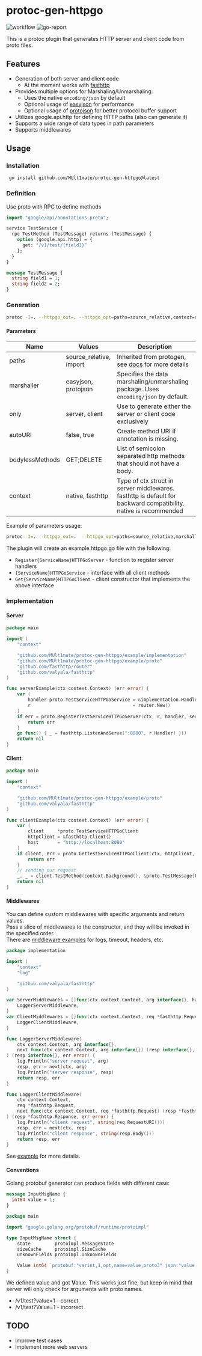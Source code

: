 # protoc-gen-httpgo

![workflow](https://github.com/MUlt1mate/protoc-gen-httpgo/actions/workflows/go.yml/badge.svg)
![go-report](https://goreportcard.com/badge/github.com/MUlt1mate/protoc-gen-httpgo)

This is a protoc plugin that generates HTTP server and client code from proto files.

## Features

- Generation of both server and client code
    - At the moment works with [fasthttp](https://github.com/valyala/fasthttp)
- Provides multiple options for Marshaling/Unmarshaling:
    - Uses the native `encoding/json` by default
    - Optional usage of [easyjson](https://github.com/mailru/easyjson) for performance
    - Optional usage of [protojson](https://pkg.go.dev/google.golang.org/protobuf/encoding/protojson) for better
      protocol buffer support
- Utilizes google.api.http for defining HTTP paths (also can generate it)
- Supports a wide range of data types in path parameters
- Supports middlewares

## Usage

### Installation

```bash
 go install github.com/MUlt1mate/protoc-gen-httpgo@latest
 ```

### Definition

Use proto with RPC to define methods

```protobuf
import "google/api/annotations.proto";

service TestService {
  rpc TestMethod (TestMessage) returns (TestMessage) {
    option (google.api.http) = {
      get: "/v1/test/{field1}"
    };
  }
}

message TestMessage {
  string field1 = 1;
  string field2 = 2;
}
```

### Generation

```bash  
protoc -I=. --httpgo_out=. --httpgo_opt=paths=source_relative,context=native example/proto/example.proto
```  

#### Parameters

| Name            | Values                  | Description                                                                                                      |
|-----------------|-------------------------|------------------------------------------------------------------------------------------------------------------|
| paths           | source_relative, import | Inherited from protogen, see [docs](https://protobuf.dev/reference/go/go-generated/#invocation) for more details |
| marshaller      | easyjson, protojson     | Specifies the data marshaling/unmarshaling package. Uses `encoding/json` by default.                             |
| only            | server, client          | Use to generate either the server or client code exclusively                                                     |
| autoURI         | false, true             | Create method URI if annotation is missing.                                                                      |
| bodylessMethods | GET;DELETE              | List of semicolon separated http methods that should not have a body.                                            |
| context         | native, fasthttp        | Type of ctx struct in server middlewares. fasthttp is default for backward compatibility. native is recommended  |

Example of parameters usage:

```bash
protoc -I=. --httpgo_out=.  --httpgo_opt=paths=source_relative,marshaller=easyjson,only=server,autoURI=true,context=native example/proto/example.proto
```

The plugin will create an example.httpgo.go file with the following:

- `Register{ServiceName}HTTPGoServer` - function to register server handlers
- `{ServiceName}HTTPGoService` - interface with all client methods
- `Get{ServiceName}HTTPGoClient` - client constructor that implements the above interface

### Implementation

#### Server

```go
package main

import (
	"context"

	"github.com/MUlt1mate/protoc-gen-httpgo/example/implementation"
	"github.com/MUlt1mate/protoc-gen-httpgo/example/proto"
	"github.com/fasthttp/router"
	"github.com/valyala/fasthttp"
)

func serverExample(ctx context.Context) (err error) {
	var (
		handler proto.TestServiceHTTPGoService = &implementation.Handler{}
		r                                      = router.New()
	)
	if err = proto.RegisterTestServiceHTTPGoServer(ctx, r, handler, serverMiddlewares); err != nil {
		return err
	}
	go func() { _ = fasthttp.ListenAndServe(":8080", r.Handler) }()
	return nil
}

```

#### Client

```go
package main

import (
	"context"

	"github.com/MUlt1mate/protoc-gen-httpgo/example/proto"
	"github.com/valyala/fasthttp"
)

func clientExample(ctx context.Context) (err error) {
	var (
		client     *proto.TestServiceHTTPGoClient
		httpClient = &fasthttp.Client{}
		host       = "http://localhost:8080"
	)
	if client, err = proto.GetTestServiceHTTPGoClient(ctx, httpClient, host, clientMiddlewares); err != nil {
		return err
	}
	// sending our request
	_, _ = client.TestMethod(context.Background(), &proto.TestMessage{Field1: "value", Field2: "rand"})
	return nil
}

```

#### Middlewares

You can define custom middlewares with specific arguments and return values.  
Pass a slice of middlewares to the constructor, and they will be invoked in the specified order.  
There
are [middleware examples](https://github.com/MUlt1mate/protoc-gen-httpgo/blob/main/example/middleware/middlewares.go)
for logs, timeout, headers, etc.

```go
package implementation

import (
	"context"
	"log"

	"github.com/valyala/fasthttp"
)

var ServerMiddlewares = []func(ctx context.Context, arg interface{}, handler func(ctx context.Context, arg interface{}) (resp interface{}, err error)) (resp interface{}, err error){
	LoggerServerMiddleware,
}
var ClientMiddlewares = []func(ctx context.Context, req *fasthttp.Request, handler func(ctx context.Context, req *fasthttp.Request) (resp *fasthttp.Response, err error)) (resp *fasthttp.Response, err error){
	LoggerClientMiddleware,
}

func LoggerServerMiddleware(
	ctx context.Context, arg interface{},
	next func(ctx context.Context, arg interface{}) (resp interface{}, err error),
) (resp interface{}, err error) {
	log.Println("server request", arg)
	resp, err = next(ctx, arg)
	log.Println("server response", resp)
	return resp, err
}

func LoggerClientMiddleware(
	ctx context.Context,
	req *fasthttp.Request,
	next func(ctx context.Context, req *fasthttp.Request) (resp *fasthttp.Response, err error),
) (resp *fasthttp.Response, err error) {
	log.Println("client request", string(req.RequestURI()))
	resp, err = next(ctx, req)
	log.Println("client response", string(resp.Body()))
	return resp, err
}

```

See [example](https://github.com/MUlt1mate/protoc-gen-httpgo/tree/main/example) for more details.

#### Conventions

Golang protobuf generator can produce fields with different case:

```protobuf
message InputMsgName {
  int64 value = 1;
}
```

```go
package main

import "google.golang.org/protobuf/runtime/protoimpl"

type InputMsgName struct {
	state         protoimpl.MessageState
	sizeCache     protoimpl.SizeCache
	unknownFields protoimpl.UnknownFields

	Value int64 `protobuf:"varint,1,opt,name=value,proto3" json:"value,omitempty"`
}

```

We defined **v**alue and got **V**alue. This works just fine, but keep in mind that server will only check for arguments
with proto names.

* /v1/test?value=1 - correct
* /v1/test?Value=1 - incorrect

## TODO

- Improve test cases
- Implement more web servers
